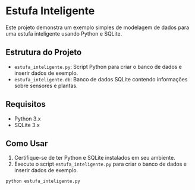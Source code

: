 # Estufa Inteligente

Este projeto demonstra um exemplo simples de modelagem de dados para uma estufa inteligente usando Python e SQLite.

## Estrutura do Projeto

- `estufa_inteligente.py`: Script Python para criar o banco de dados e inserir dados de exemplo.
- `estufa_inteligente.db`: Banco de dados SQLite contendo informações sobre sensores e plantas.

## Requisitos

- Python 3.x
- SQLite 3.x

## Como Usar

1. Certifique-se de ter Python e SQLite instalados em seu ambiente.
2. Execute o script `estufa_inteligente.py` para criar o banco de dados e inserir dados de exemplo.

```bash
python estufa_inteligente.py
